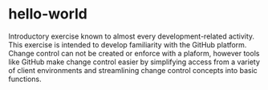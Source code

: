 # hello-world
Introductory exercise known to almost every development-related activity.
This exercise is intended to develop familiarity with the GitHub platform.  Change control can not be created or enforce with a plaform, however tools like GitHub make change control easier by simplifying access from a variety of client environments and streamlining change control concepts into basic functions.
